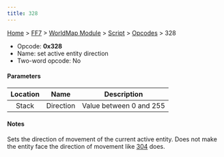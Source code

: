 ```yaml
---
title: 328
---
```


[Home](../../../../Main_Page.md) > [FF7](../../../../FF7.md) > [WorldMap Module](../../../WorldMap_Module.md) > [Script](../../Script.md) > [Opcodes](../Opcodes.md) > 328

-   Opcode: **0x328**
-   Name: set active entity direction
-   Two-word opcode: No

#### Parameters

| Location |   Name    |       Description       |
|:--------:|:---------:|:-----------------------:|
|  Stack   | Direction | Value between 0 and 255 |

#### Notes

Sets the direction of movement of the current active entity. Does not make the entity face the direction of movement like [304](304.md) does.
